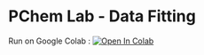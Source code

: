 # PChem Lab - Data Fitting

Run on Google Colab :
<a href="https://colab.research.google.com/github/RUN-pchem/fitting/blob/main/fitting_notbook.ipynb" target="_parent"><img src="https://colab.research.google.com/assets/colab-badge.svg" alt="Open In Colab"/></a>


